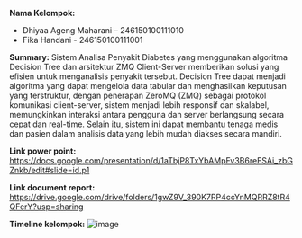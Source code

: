 **Nama Kelompok:**
- Dhiyaa Ageng Maharani – 246150100111010
- Fika Handani - 246150100111001

**Summary:**
Sistem Analisa Penyakit Diabetes yang menggunakan algoritma Decision Tree dan arsitektur ZMQ Client-Server memberikan solusi yang efisien untuk menganalisis penyakit tersebut. Decision Tree dapat menjadi algoritma yang dapat mengelola data tabular dan menghasilkan keputusan yang terstruktur, dengan penerapan ZeroMQ (ZMQ) sebagai protokol komunikasi client-server, sistem menjadi lebih responsif dan skalabel, memungkinkan interaksi antara pengguna dan server berlangsung secara cepat dan real-time. Selain itu, sistem ini dapat membantu tenaga medis dan pasien dalam analisis data yang lebih mudah diakses secara mandiri.

**Link power point:**
https://docs.google.com/presentation/d/1aTbjP8TxYbAMpFv3B6reFSAi_zbGZnkb/edit#slide=id.p1

**Link document report:**
https://drive.google.com/drive/folders/1gwZ9V_390K7RP4ccYnMQRRZ8tR4QFerY?usp=sharing

**Timeline kelompok:**
![image](https://github.com/user-attachments/assets/6556e638-6321-41f7-86bc-bdd4ce1a2976)
